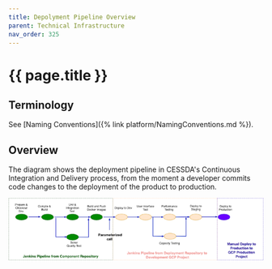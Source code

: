 ```yaml
---
title: Depolyment Pipeline Overview
parent: Technical Infrastructure
nav_order: 325
---
```


# {{ page.title }}

## Terminology

See [Naming Conventions]({% link platform/NamingConventions.md %}).

## Overview

The diagram shows the deployment pipeline in CESSDA's Continuous Integration and Delivery process,
from the moment a developer commits code changes to the deployment of the product to production.

![Deployment pipeline](../assets/deployment-pipeline.png)
